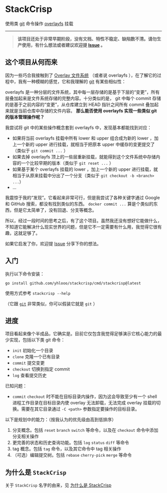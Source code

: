 # StackCrisp

使用类 [git](https://git-scm.com/) 命令操作 [overlayfs](https://docs.kernel.org/filesystems/overlayfs.html) 挂载

---

> **该项目还处于非常早期阶段，没有文档、特性不稳定、缺陷数不清。请勿生产使用，有什么想法或者建议欢迎提 [Issue](https://github.com/yhlooo/stackcrisp/issues/new) 。**

## 这个项目从何而来

因为一些巧合我接触到了 [Overlay 文件系统](https://docs.kernel.org/filesystems/overlayfs.html) （或者说 overlayfs ），在了解它的过程中，我有一种模糊的感觉，它和我理解的 [git](https://git-scm.com/) 有某些相似性：

overlayfs 是一种分层的文件系统，其中每一层存储的是基于下层的“变更”，所有层叠加起来是文件系统存储的完整内容。十分类似的是， git 中每个 commit 存储的是基于之前内容的“变更”，从仓库建立到 HEAD 指针之间所有 commit 叠加起来就是当前仓库中存储的文件内容。 **那么能否使用 overlayfs 实现一些类似 git 的版本管理操作呢？**

我尝试将 git 中的某些操作概念套到 overlayfs 中，发现基本都能找到对应：

- 如果将当前 overlayfs 挂载中所有 lower 和 upper 组合成为新的 lower ，加上一个新的 upper 进行挂载，就相当于把原本 upper 中缓存的变更提交了（类似于 `git commit ...` ）
- 如果去掉 overlayfs 顶上的一些层重新挂载，就能得到这个文件系统中存储内容的一个比较早期的版本（类似于 `git reset ...` ）
- 如果基于某个 overlayfs 挂载的 lower ，加上一个新的 upper 进行挂载，就相当于从原来挂载中分出了一个分支（类似于 `git checkout -b <branch> ...`）
- ...

我震惊于我的“发现”。它看起来非常可行，但是我尝试了各种关键字通过 Google 和 GitHub 搜索，都没有找到类似的东西。 `docker commit ...` 算是个类似的东西，但是它太简单了，没有回退、分支等概念。

所以，经过一段时间的思考之后，有了这个项目。虽然我还没有想好它能做什么，不知道它能解决什么现实世界的问题，但是它不一定需要有什么用，我觉得它很有趣，这就足够了。

如果它启发了你，欢迎提 [Issue](https://github.com/yhlooo/stackcrisp/issues/new) 分享下你的想法。

## 入门

执行以下命令安装：

```shell
go install github.com/yhlooo/stackcrisp/cmd/stackcrisp@latest
```

使用方式参考 `stackcrisp --help`

（它跟 [`git`](https://git-scm.com/) 非常类似，你可以假装它就是 `git` ）

## 进度

项目看起来像个半成品，它确实是。目前它仅包含我觉得足够演示它核心能力的最少实现，包括以下类 git 命令：

- `init` 初始化一个目录
- `clone` 克隆一个已有目录
- `commit` 提交变更
- `checkout` 切换到指定 commit
- `log` 查看提交历史

已知问题：

- `commit` `checkout` 时不能在目标目录内操作，因为这会导致至少有一个 shell 进程工作目录在目标目录内使 overlay 无法卸载，无法完成 overlay 挂载的切换。需要在其它目录通过 `-C <path>` 参数指定要操作的目标目录。

以下是规划中的能力：（按我认为的优先级由高到低排序）

1. 分支概念。包括 `reset` `branch` `switch` 等命令，以及在 `checkout` 命令中添加分支相关操作
2. 更完善的状态和历史查询功能。包括 `log` `status` `diff` 等命令
3. tag 概念。包括 `tag` 命令，以及其它命令中 tag 相关操作
4. （可选）编辑提交树。包括 `rebase` `cherry-pick` `merge` 等命令

## 为什么是 `StackCrisp`

关于 `StackCrisp` 名字的由来，见 [为什么是 StackCrisp](docs/name.md)
